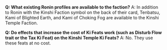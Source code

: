 **Q: What existing Ronin profiles are available to the faction?**
A: In addition to Ronin with the Kinshi Faction symbol on the back of their card, Tenbatsu, Kami of Blighted Earth, and Kami of Choking Fog are available to the Kinshi Temple Faction.

**Q: Do effects that increase the cost of Ki Feats work (such as Disturb Flow trait or the Tax Ki Feat) on the Kinshi Temple Ki Feats?**
A: No. They use these feats at no cost.
